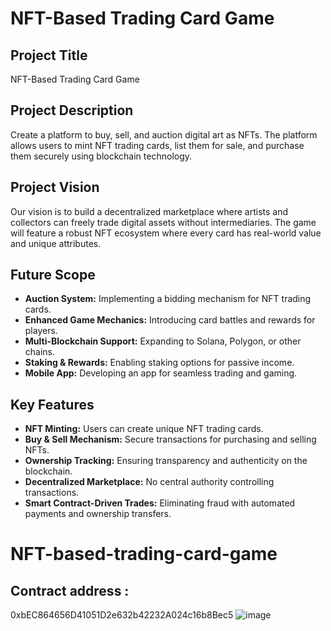 # NFT-Based Trading Card Game

## Project Title
NFT-Based Trading Card Game

## Project Description
Create a platform to buy, sell, and auction digital art as NFTs. The platform allows users to mint NFT trading cards, list them for sale, and purchase them securely using blockchain technology.

## Project Vision
Our vision is to build a decentralized marketplace where artists and collectors can freely trade digital assets without intermediaries. The game will feature a robust NFT ecosystem where every card has real-world value and unique attributes.

## Future Scope
- **Auction System:** Implementing a bidding mechanism for NFT trading cards.
- **Enhanced Game Mechanics:** Introducing card battles and rewards for players.
- **Multi-Blockchain Support:** Expanding to Solana, Polygon, or other chains.
- **Staking & Rewards:** Enabling staking options for passive income.
- **Mobile App:** Developing an app for seamless trading and gaming.

## Key Features
- **NFT Minting:** Users can create unique NFT trading cards.
- **Buy & Sell Mechanism:** Secure transactions for purchasing and selling NFTs.
- **Ownership Tracking:** Ensuring transparency and authenticity on the blockchain.
- **Decentralized Marketplace:** No central authority controlling transactions.
- **Smart Contract-Driven Trades:** Eliminating fraud with automated payments and ownership transfers.

# NFT-based-trading-card-game
## Contract address :
0xbEC864656D41051D2e632b42232A024c16b8Bec5
![image](https://github.com/user-attachments/assets/e2ae232b-a843-4f3a-93b6-091fc199a9b5)
